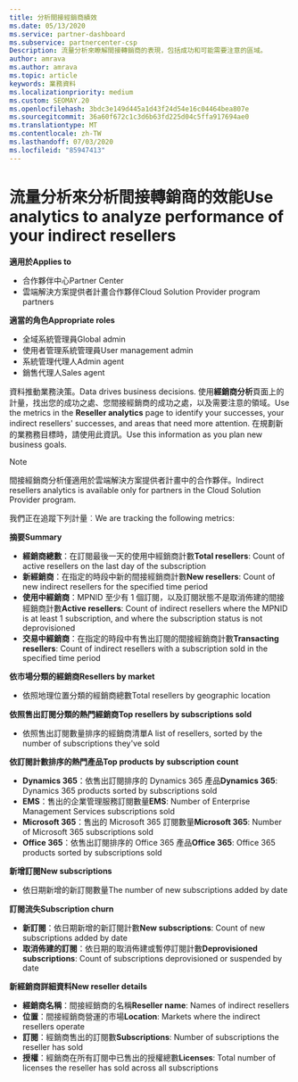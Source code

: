 ```yaml
---
title: 分析間接經銷商績效
ms.date: 05/13/2020
ms.service: partner-dashboard
ms.subservice: partnercenter-csp
Description: 流量分析來瞭解間接轉銷商的表現，包括成功和可能需要注意的區域。
author: amrava
ms.author: amrava
ms.topic: article
keywords: 業務資料
ms.localizationpriority: medium
ms.custom: SEOMAY.20
ms.openlocfilehash: 3bdc3e149d445a1d43f24d54e16c04464bea807e
ms.sourcegitcommit: 36a60f672c1c3d6b63fd225d04c5ffa917694ae0
ms.translationtype: MT
ms.contentlocale: zh-TW
ms.lasthandoff: 07/03/2020
ms.locfileid: "85947413"
---
```

# <a name="use-analytics-to-analyze-performance-of-your-indirect-resellers"></a><span data-ttu-id="0e8b1-104">流量分析來分析間接轉銷商的效能</span><span class="sxs-lookup"><span data-stu-id="0e8b1-104">Use analytics to analyze performance of your indirect resellers</span></span>

<span data-ttu-id="0e8b1-105">**適用於**</span><span class="sxs-lookup"><span data-stu-id="0e8b1-105">**Applies to**</span></span>

- <span data-ttu-id="0e8b1-106">合作夥伴中心</span><span class="sxs-lookup"><span data-stu-id="0e8b1-106">Partner Center</span></span>
- <span data-ttu-id="0e8b1-107">雲端解決方案提供者計畫合作夥伴</span><span class="sxs-lookup"><span data-stu-id="0e8b1-107">Cloud Solution Provider program partners</span></span>

<span data-ttu-id="0e8b1-108">**適當的角色**</span><span class="sxs-lookup"><span data-stu-id="0e8b1-108">**Appropriate roles**</span></span>

- <span data-ttu-id="0e8b1-109">全域系統管理員</span><span class="sxs-lookup"><span data-stu-id="0e8b1-109">Global admin</span></span>
- <span data-ttu-id="0e8b1-110">使用者管理系統管理員</span><span class="sxs-lookup"><span data-stu-id="0e8b1-110">User management admin</span></span>
- <span data-ttu-id="0e8b1-111">系統管理代理人</span><span class="sxs-lookup"><span data-stu-id="0e8b1-111">Admin agent</span></span>
- <span data-ttu-id="0e8b1-112">銷售代理人</span><span class="sxs-lookup"><span data-stu-id="0e8b1-112">Sales agent</span></span>

<span data-ttu-id="0e8b1-113">資料推動業務決策。</span><span class="sxs-lookup"><span data-stu-id="0e8b1-113">Data drives business decisions.</span></span> <span data-ttu-id="0e8b1-114">使用**經銷商分析**頁面上的計量，找出您的成功之處、您間接經銷商的成功之處，以及需要注意的領域。</span><span class="sxs-lookup"><span data-stu-id="0e8b1-114">Use the metrics in the **Reseller analytics** page to identify your successes, your indirect resellers' successes, and areas that need more attention.</span></span> <span data-ttu-id="0e8b1-115">在規劃新的業務務目標時，請使用此資訊。</span><span class="sxs-lookup"><span data-stu-id="0e8b1-115">Use this information as you plan new business goals.</span></span>

> [!NOTE]
> <span data-ttu-id="0e8b1-116">間接經銷商分析僅適用於雲端解決方案提供者計畫中的合作夥伴。</span><span class="sxs-lookup"><span data-stu-id="0e8b1-116">Indirect resellers analytics is available only for partners in the Cloud Solution Provider program.</span></span>

<span data-ttu-id="0e8b1-117">我們正在追蹤下列計量︰</span><span class="sxs-lookup"><span data-stu-id="0e8b1-117">We are tracking the following metrics:</span></span>

<span data-ttu-id="0e8b1-118">**摘要**</span><span class="sxs-lookup"><span data-stu-id="0e8b1-118">**Summary**</span></span>  
 - <span data-ttu-id="0e8b1-119">**經銷商總數**：在訂閱最後一天的使用中經銷商計數</span><span class="sxs-lookup"><span data-stu-id="0e8b1-119">**Total resellers**: Count of active resellers on the last day of the subscription</span></span>  
 - <span data-ttu-id="0e8b1-120">**新經銷商**：在指定的時段中新的間接經銷商計數</span><span class="sxs-lookup"><span data-stu-id="0e8b1-120">**New resellers**: Count of new indirect resellers for the specified time period</span></span>  
 - <span data-ttu-id="0e8b1-121">**使用中經銷商**：MPNID 至少有 1 個訂閱，以及訂閱狀態不是取消佈建的間接經銷商計數</span><span class="sxs-lookup"><span data-stu-id="0e8b1-121">**Active resellers**: Count of indirect resellers where the MPNID is at least 1 subscription, and where the subscription status is not deprovisioned</span></span>  
 - <span data-ttu-id="0e8b1-122">**交易中經銷商**：在指定的時段中有售出訂閱的間接經銷商計數</span><span class="sxs-lookup"><span data-stu-id="0e8b1-122">**Transacting resellers**: Count of indirect resellers with a subscription sold in the specified time period</span></span>  

<span data-ttu-id="0e8b1-123">**依市場分類的經銷商**</span><span class="sxs-lookup"><span data-stu-id="0e8b1-123">**Resellers by market**</span></span>  
 - <span data-ttu-id="0e8b1-124">依照地理位置分類的經銷商總數</span><span class="sxs-lookup"><span data-stu-id="0e8b1-124">Total resellers by geographic location</span></span>  

<span data-ttu-id="0e8b1-125">**依照售出訂閱分類的熱門經銷商**</span><span class="sxs-lookup"><span data-stu-id="0e8b1-125">**Top resellers by subscriptions sold**</span></span>
 - <span data-ttu-id="0e8b1-126">依照售出訂閱數量排序的經銷商清單</span><span class="sxs-lookup"><span data-stu-id="0e8b1-126">A list of resellers, sorted by the number of subscriptions they've sold</span></span>  

<span data-ttu-id="0e8b1-127">**依訂閱計數排序的熱門產品**</span><span class="sxs-lookup"><span data-stu-id="0e8b1-127">**Top products by subscription count**</span></span>  
 - <span data-ttu-id="0e8b1-128">**Dynamics 365**：依售出訂閱排序的 Dynamics 365 產品</span><span class="sxs-lookup"><span data-stu-id="0e8b1-128">**Dynamics 365**: Dynamics 365 products sorted by subscriptions sold</span></span>  
 - <span data-ttu-id="0e8b1-129">**EMS**：售出的企業管理服務訂閱數量</span><span class="sxs-lookup"><span data-stu-id="0e8b1-129">**EMS**: Number of Enterprise Management Services subscriptions sold</span></span>  
 - <span data-ttu-id="0e8b1-130">**Microsoft 365**：售出的 Microsoft 365 訂閱數量</span><span class="sxs-lookup"><span data-stu-id="0e8b1-130">**Microsoft 365**: Number of Microsoft 365 subscriptions sold</span></span>  
 - <span data-ttu-id="0e8b1-131">**Office 365**：依售出訂閱排序的 Office 365 產品</span><span class="sxs-lookup"><span data-stu-id="0e8b1-131">**Office 365**: Office 365 products sorted by subscriptions sold</span></span>  

<span data-ttu-id="0e8b1-132">**新增訂閱**</span><span class="sxs-lookup"><span data-stu-id="0e8b1-132">**New subscriptions**</span></span>  
 - <span data-ttu-id="0e8b1-133">依日期新增的新訂閱數量</span><span class="sxs-lookup"><span data-stu-id="0e8b1-133">The number of new subscriptions added by date</span></span>  

<span data-ttu-id="0e8b1-134">**訂閱流失**</span><span class="sxs-lookup"><span data-stu-id="0e8b1-134">**Subscription churn**</span></span>  
 - <span data-ttu-id="0e8b1-135">**新訂閱**：依日期新增的新訂閱計數</span><span class="sxs-lookup"><span data-stu-id="0e8b1-135">**New subscriptions**: Count of new subscriptions added by date</span></span>  
 - <span data-ttu-id="0e8b1-136">**取消佈建的訂閱**：依日期的取消佈建或暫停訂閱計數</span><span class="sxs-lookup"><span data-stu-id="0e8b1-136">**Deprovisioned subscriptions**: Count of subscriptions deprovisioned or suspended by date</span></span>  

<span data-ttu-id="0e8b1-137">**新經銷商詳細資料**</span><span class="sxs-lookup"><span data-stu-id="0e8b1-137">**New reseller details**</span></span>  
 - <span data-ttu-id="0e8b1-138">**經銷商名稱**：間接經銷商的名稱</span><span class="sxs-lookup"><span data-stu-id="0e8b1-138">**Reseller name**: Names of indirect resellers</span></span>  
 - <span data-ttu-id="0e8b1-139">**位置**：間接經銷商營運的市場</span><span class="sxs-lookup"><span data-stu-id="0e8b1-139">**Location**: Markets where the indirect resellers operate</span></span>  
 - <span data-ttu-id="0e8b1-140">**訂閱**：經銷商售出的訂閱數</span><span class="sxs-lookup"><span data-stu-id="0e8b1-140">**Subscriptions**: Number of subscriptions the reseller has sold</span></span>  
 - <span data-ttu-id="0e8b1-141">**授權**：經銷商在所有訂閱中已售出的授權總數</span><span class="sxs-lookup"><span data-stu-id="0e8b1-141">**Licenses**: Total number of licenses the reseller has sold across all subscriptions</span></span>  
  
  
